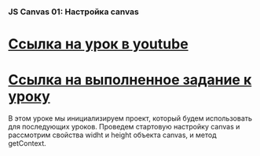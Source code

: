 ###  JS Canvas 01: Настройка canvas ###
[Ссылка на урок в youtube](https://www.youtube.com/watch?v=NSkuaFzf4Dc)
===============================================================================
[Ссылка на выполненное задание  к уроку](https://evgenprushk.github.io/lessons/JS_Canvas_01_Customizing_the_canvas/)
===============================================================================
В этом уроке мы инициализируем проект, который будем использовать для последующих уроков. Проведем стартовую настройку canvas и рассмотрим свойства widht и height объекта canvas, и метод getContext.
